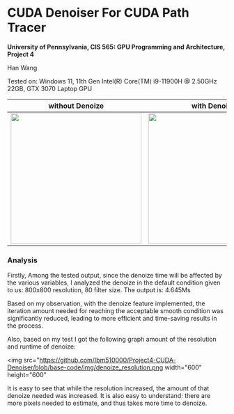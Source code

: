 CUDA Denoiser For CUDA Path Tracer
==================================

**University of Pennsylvania, CIS 565: GPU Programming and Architecture, Project 4**

Han Wang

Tested on: Windows 11, 11th Gen Intel(R) Core(TM) i9-11900H @ 2.50GHz 22GB, GTX 3070 Laptop GPU


|without Denoize|with Denoize|
|:-----:|:-----:|
|<img src="https://github.com/Ibm510000/Project4-CUDA-Denoiser/blob/base-code/img/cornell.2023-10-19_01-52-06z.181samp.png" width="300" height="300">|<img src="https://github.com/Ibm510000/Project4-CUDA-Denoiser/blob/base-code/img/cornell.2023-10-20_23-54-52z.277samp.png" width="300" height="300">
### Analysis
Firstly, Among the tested output, since the denoize time will be affected by the various variables, I analyzed the denoize in the default condition given to us:
800x800 resolution, 80 filter size. The output is: 4.645Ms


Based on my observation, with the denoize feature implemented, the iteration amount needed for reaching the acceptable smooth condition was significantly reduced, leading to more efficient and time-saving results in the process.

Also, based on my test I got the following graph amount of the resolution and runtime of denoize:

<img src="https://github.com/Ibm510000/Project4-CUDA-Denoiser/blob/base-code/img/denoize_resolution.png width="600" height="600"

It is easy to see that while the resolution increased, the amount of that denoize needed was increased. It is also easy to understand: there are more pixels needed to estimate, and thus takes more time to denoize.

